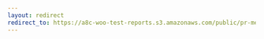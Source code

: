 ```yaml
---
layout: redirect
redirect_to: https://a8c-woo-test-reports.s3.amazonaws.com/public/pr-merge/44448/api/index.html
---
```

